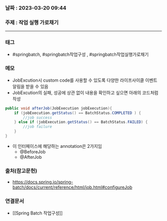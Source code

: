 ### 날짜 : 2023-03-20 09:44
### 주제 : 작업 실행 가로채기
---
### 태그
* #springbatch, #springbatch작업구성 , #springbatch작업실행가로채기

### 메모
* JobExcution시 custom code를 사용할 수 있도록 다양한 라이프사이클 이벤트 알림을 받을 수 있음
* JobExcution의 실패, 성공에 상관 없이 내용을 확인하고 싶으면 아래의 코드처럼 작성
```java
public void afterJob(JobExecution jobExecution){ 
	if (jobExecution.getStatus() == BatchStatus.COMPLETED ) { 
		//job success 
	} else if (jobExecution.getStatus() == BatchStatus.FAILED) { 
		//job failure 
	} 
}
```
* 이 인터페이스에 해당하는 annotation은 2가지임
	* @BeforeJob
	* @AfterJob
	
### 출처(참고문헌)
-  https://docs.spring.io/spring-batch/docs/current/reference/html/job.html#configureJob

### 연결문서
- [[Spring Batch 작업구성]]